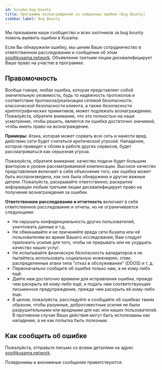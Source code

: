 ```yaml
---
id: kusama-bug-bounty
title: Программа вознаграждений за найденные ошибки (Bug Bounty)
sidebar_label: Bug Bounty
---
```


Мы призываем наше сообщество и всех охотников за bug bounty помочь выявить ошибки в Kusama.

Если Вы обнаружили ошибку, мы ценим Ваше сотрудничество в ответственном расследовании и сообщении об этом [sos@kusama.network](mailto:sos@kusama.network). Объявление третьим лицам дисквалифицирует Ваше право на участие в программе.

## Правомочность

Вообще говоря, любая ошибка, которая представляет собой значительную уязвимость, будь то надёжность протоколов и соответствие протокола/реализации сетевой безопасности, классической безопасности клиента, а также безопасности криптографических примитивов, может подлежать вознаграждению. Пожалуйста, обратите внимание, что это полностью на наше усмотрение, чтобы решить, является ли ошибка достаточно значимой, чтобы иметь право на вознаграждение.

**Примеры:** Атака, которая может сорвать всю сеть и нанести вред действию сети будет считаться критической угрозой. Нападение, которое приведет к сбоям в работе других сервисов, будет рассматриваться как серьезная угроза.

Пожалуйста, обратите внимание: качество подачи будет большим фактором в уровне рассматриваемой компенсации. Высокое качество представления включает в себя объяснение того, как ошибка может быть воспроизведена, как она была обнаружена и другие важные детали. Пожалуйста, раскрывайте ответственно; раскрытие информации любым третьим лицам дисквалифицирует право на получение вознаграждения за ошибки.

**Ответственное расследование и отчетность** включает в себя ответственное расследование и отчеты, но не ограничивается следующими:

- Не нарушать конфиденциальность других пользователей, уничтожать данные и т.д.
- Не обманывайте и не причиняйте вреда сети Kusama или её пользователям во время Вашего исследования; Вам следует приложить усилия для того, чтобы не прерывать или не ухудшать качество наших услуг.
- Не испытывайте физическую безопасность валидаторов и не пытайтесь использовать социальную инженерию, спам, распределенные атаки типа "отказ в обслуживании" (DDOS) и т. д.
- Первоначально сообщите об ошибке только нам, а не кому-либо ещё.
- Дайте нам достаточно времени для исправления ошибки, прежде чем раскрыть её кому-либо ещё, и подать нам соответствующее письменное предупреждение, прежде чем раскрыть её кому-либо еще.
- В целом, пожалуйста, расследуйте и сообщайте об ошибках таким образом, чтобы разумные, добросовестные усилия не были разрушительными или вредными для нас или наших пользователей. В противном случае Ваши действия могут быть истолкованы как нападение, а не как попытка быть полезным.

## Как сообщить об ошибке

Пожалуйста, отправьте письмо со всеми деталями на адрес [sos@kusama.network](mailto:sos@kusama.network).

Псевдонимы и анонимные сообщения приветствуются.
